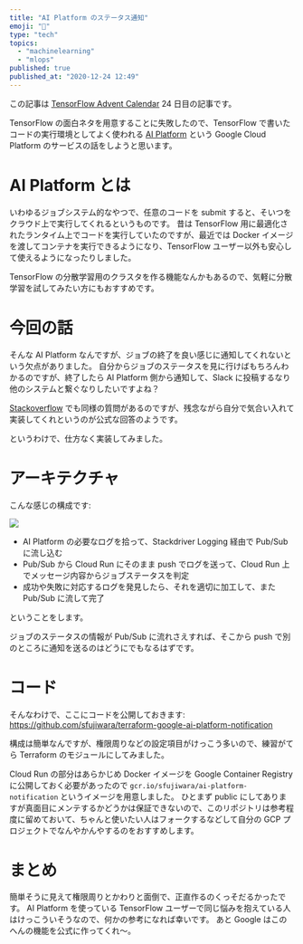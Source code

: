 ```yaml
---
title: "AI Platform のステータス通知"
emoji: "💭"
type: "tech"
topics:
  - "machinelearning"
  - "mlops"
published: true
published_at: "2020-12-24 12:49"
---
```


この記事は [TensorFlow Advent Calendar](https://qiita.com/advent-calendar/2020/tensorflow) 24 日目の記事です。

TensorFlow の面白ネタを用意することに失敗したので、TensorFlow で書いたコードの実行環境としてよく使われる [AI Platform](https://cloud.google.com/ai-platform) という Google Cloud Platform のサービスの話をしようと思います。

# AI Platform とは

いわゆるジョブシステム的なやつで、任意のコードを submit すると、そいつをクラウド上で実行してくれるというものです。
昔は TensorFlow 用に最適化されたランタイム上でコードを実行していたのですが、最近では Docker イメージを渡してコンテナを実行できるようになり、TensorFlow ユーザー以外も安心して使えるようになったりしました。

TensorFlow の分散学習用のクラスタを作る機能なんかもあるので、気軽に分散学習を試してみたい方にもおすすめです。

# 今回の話

そんな AI Platform なんですが、ジョブの終了を良い感じに通知してくれないという欠点がありました。
自分からジョブのステータスを見に行けばもちろんわかるのですが、終了したら AI Platform 側から通知して、Slack に投稿するなり他のシステムと繋ぐなりしたいですよね？

[Stackoverflow](https://stackoverflow.com/questions/59892910/is-there-a-way-to-be-notified-of-status-changes-in-google-ai-platform-training-j) でも同様の質問があるのですが、残念ながら自分で気合い入れて実装してくれというのが公式な回答のようです。

というわけで、仕方なく実装してみました。

# アーキテクチャ

こんな感じの構成です:

![](https://storage.googleapis.com/zenn-user-upload/hexv5t0jrobftxgm2l37qhyjb79k)

- AI Platform の必要なログを拾って、Stackdriver Logging 経由で Pub/Sub に流し込む
- Pub/Sub から Cloud Run にそのまま push でログを送って、Cloud Run 上でメッセージ内容からジョブステータスを判定
- 成功や失敗に対応するログを発見したら、それを適切に加工して、また Pub/Sub に流して完了

ということをします。

ジョブのステータスの情報が Pub/Sub に流れさえすれば、そこから push で別のところに通知を送るのはどうにでもなるはずです。

# コード

そんなわけで、ここにコードを公開しておきます:
https://github.com/sfujiwara/terraform-google-ai-platform-notification

構成は簡単なんですが、権限周りなどの設定項目がけっこう多いので、練習がてら Terraform のモジュールにしてみました。

Cloud Run の部分はあらかじめ Docker イメージを Google Container Registry に公開しておく必要があったので `gcr.io/sfujiwara/ai-platform-notification` というイメージを用意しました。
ひとまず public にしてありますが真面目にメンテするかどうかは保証できないので、このリポジトリは参考程度に留めておいて、ちゃんと使いたい人はフォークするなどして自分の GCP プロジェクトでなんやかんやするのをおすすめします。

# まとめ

簡単そうに見えて権限周りとかわりと面倒で、正直作るのくっそだるかったです。
AI Platform を使っている TensorFlow ユーザーで同じ悩みを抱えている人はけっこういそうなので、何かの参考になれば幸いです。
あと Google はこのへんの機能を公式に作ってくれ〜。
